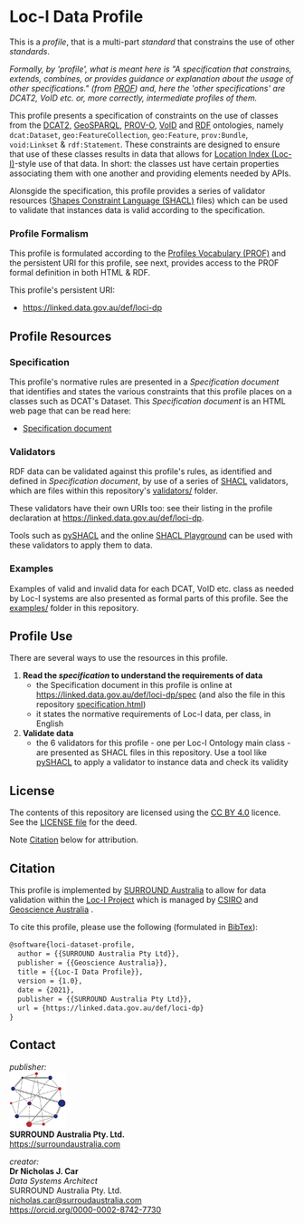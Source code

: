# Loc-I Data Profile
This is a _profile_, that is a multi-part _standard_ that constrains the use of other _standards_. 

_Formally, by 'profile', what is meant here is "A specification that constrains, extends, combines, or provides guidance or explanation about the usage of other specifications." (from [PROF](https://www.w3.org/TR/dx-prof/#definitions)) and, here the 'other specifications' are DCAT2, VoID etc. or, more correctly, intermediate profiles of them._

This profile presents a specification of constraints on the use of classes from the [DCAT2](https://www.w3.org/TR/vocab-dcat/), [GeoSPARQL](https://opengeospatial.github.io/ogc-geosparql/geosparql11/spec.html), [PROV-O](https://www.w3.org/TR/prov-o/), [VoID](http://rdfs.org/ns/void#) and [RDF](http://www.w3.org/TR/rdf-schema/) ontologies, namely `dcat:Dataset`, `geo:FeatureCollection`, `geo:Feature`, `prov:Bundle`, `void:Linkset` & `rdf:Statement`. These constraints are designed to ensure that use of these classes results in data that allows for [Location Index (Loc-I)](https://www.ga.gov.au/locationindex)-style use of that data. In short: the classes ust have certain properties associating them with one another and providing elements needed by APIs. 

Alonsgide the specification, this profile provides a series of validator resources ([Shapes Constraint Language (SHACL)](https://www.w3.org/TR/shacl/) files) which can be used to validate that instances data is valid according to the specification.


### Profile Formalism
This profile is formulated according to the [Profiles Vocabulary (PROF)](https://www.w3.org/TR/dx-prof/) and the persistent URI for this profile, see next, provides access to the PROF formal definition in both HTML & RDF.

This profile's persistent URI:

* <https://linked.data.gov.au/def/loci-dp>


## Profile Resources

### Specification
This profile's normative rules are presented in a _Specification document_ that identifies and states the various constraints that this profile places on a classes such as DCAT's Dataset. This _Specification document_ is an HTML web page that can be read here:

* [Specification document](https://linked.data.gov.au/def/loci-dp/spec)

### Validators
RDF data can be validated against this profile's rules, as identified and defined in _Specification document_, by use of a series of [SHACL](https://www.w3.org/TR/shacl/) validators, which are files within this repository's [validators/](validators/) folder.

These validators have their own URIs too: see their listing in the profile declaration at <https://linked.data.gov.au/def/loci-dp>.

Tools such as [pySHACL](https://github.com/RDFLib/pySHACL) and the online [SHACL Playground](https://shacl.org/playground/) can be used with these validators to apply them to data.

### Examples
Examples of valid and invalid data for each DCAT, VoID etc. class as needed by Loc-I systems are also presented as formal parts of this profile. See the [examples/](examples/) folder in this repository.


## Profile Use
There are several ways to use the resources in this profile. 

1. **Read the _specification_ to understand the requirements of data**
    * the Specification document in this profile is online at <https://linked.data.gov.au/def/loci-dp/spec> (and also the file in this repository [specification.html](https://raw.githack.com/surroundaustralia/loci-data-profile/master/specification.html))
    * it states the normative requirements of Loc-I data, per class, in English
2. **Validate data**
    * the 6 validators for this profile - one per Loc-I Ontology main class - are presented as SHACL files in this repository. Use a tool like [pySHACL](https://github.com/RDFLib/pySHACL) to apply a validator to instance data and check its validity

## License  
The contents of this repository are licensed using the [CC BY 4.0](https://creativecommons.org/licenses/by/4.0/) licence. See the [LICENSE file](LICENSE) for the deed. 

Note [Citation](#citation) below for attribution.


## Citation
This profile is implemented by [SURROUND Australia](https://surroundaustralia.com) to allow for data validation within the [Loc-I Project](https://www.ga.gov.au/locationindex) which is managed by [CSIRO](https://www.csiro.au) and [Geoscience Australia](https://www.ga.gov.au) .

To cite this profile, please use the following (formulated in [BibTex](http://www.bibtex.org/)):

```
@software{loci-dataset-profile,
  author = {{SURROUND Australia Pty Ltd}},
  publisher = {{Geoscience Australia}},
  title = {{Loc-I Data Profile}},
  version = {1.0},
  date = {2021},
  publisher = {{SURROUND Australia Pty Ltd}},
  url = {https://linked.data.gov.au/def/loci-dp}
}
``` 


## Contact
*publisher:*  
![](style/SURROUND-logo-100.png)  
**SURROUND Australia Pty. Ltd.**  
<https://surroundaustralia.com>  

*creator:*  
**Dr Nicholas J. Car**  
*Data Systems Architect*  
SURROUND Australia Pty. Ltd.  
<nicholas.car@surroudaustralia.com>  
<https://orcid.org/0000-0002-8742-7730>
